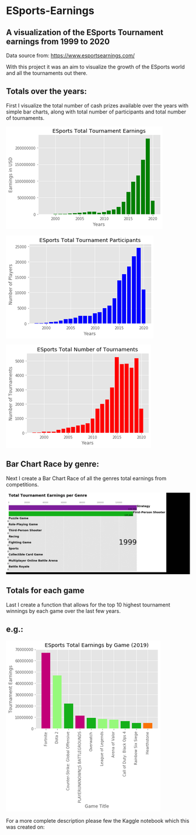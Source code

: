 # ESports-Earnings
## A visualization of the ESports Tournament earnings from 1999 to 2020
Data source from:
https://www.esportsearnings.com/

With this project it was an aim to visualize the growth of the ESports world and all the tournaments out there.

## Totals over the years:

First I visualize the total number of cash prizes available over the years with simple bar charts, along with total number of participants and total number of tournaments.

![](Earnings_totals_by_year.png)

![](Tournaments_Participants_totals_by_year.png)

![]( Number_of_Tournaments_by_year.png)

## Bar Chart Race by genre:

Next I create a Bar Chart Race of all the genres total earnings from competitions.

![](BarChartRace_Earnings.gif)

## Totals for each game
Last I create a function that allows for the top 10 highest tournament winnings by each game over the last few years.

## e.g.:

![](Figure_21.png)

For a more complete description please few the Kaggle notebook which this was created on:
